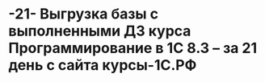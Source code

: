 # -21- Выгрузка базы с выполненными ДЗ курса Программирование в 1С 8.3 – за 21 день с сайта курсы-1С.РФ
